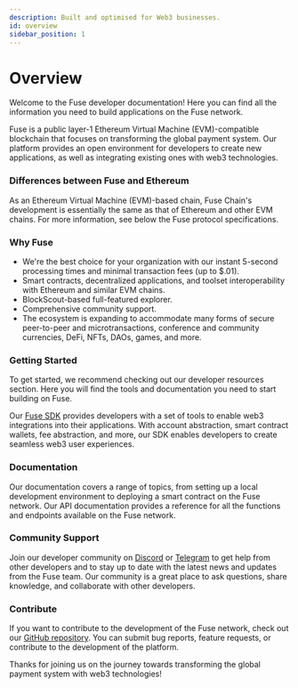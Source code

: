 ```yaml
---
description: Built and optimised for Web3 businesses.
id: overview
sidebar_position: 1
---
```


# Overview

Welcome to the Fuse developer documentation! Here you can find all the information you need to build applications on the Fuse network.

Fuse is a public layer-1 Ethereum Virtual Machine (EVM)-compatible blockchain that focuses on transforming the global payment system. Our platform provides an open environment for developers to create new applications, as well as integrating existing ones with web3 technologies.

### Differences between Fuse and Ethereum <a href="#differences-between-gnosis-and-ethereum" id="differences-between-gnosis-and-ethereum"></a>

As an Ethereum Virtual Machine (EVM)-based chain, Fuse Chain's development is essentially the same as that of Ethereum and other EVM chains. For more information, see below the Fuse protocol specifications.

### Why Fuse

* We're the best choice for your organization with our instant 5-second processing times and minimal transaction fees (up to $.01).
* Smart contracts, decentralized applications, and toolset interoperability with Ethereum and similar EVM chains.
* BlockScout-based full-featured explorer.
* Comprehensive community support.
* The ecosystem is expanding to accommodate many forms of secure peer-to-peer and microtransactions, conference and community currencies, DeFi, NFTs, DAOs, games, and more.

### Getting Started

To get started, we recommend checking out our developer resources section. Here you will find the tools and documentation you need to start building on Fuse.

Our [Fuse SDK](fuse-sdk/) provides developers with a set of tools to enable web3 integrations into their applications. With account abstraction, smart contract wallets, fee abstraction, and more, our SDK enables developers to create seamless web3 user experiences.

### Documentation

Our documentation covers a range of topics, from setting up a local development environment to deploying a smart contract on the Fuse network. Our API documentation provides a reference for all the functions and endpoints available on the Fuse network.

### Community Support

Join our developer community on [Discord](https://discord.gg/ZxN8Zbrk) or [Telegram](https://t.me/fuseio/163566) to get help from other developers and to stay up to date with the latest news and updates from the Fuse team. Our community is a great place to ask questions, share knowledge, and collaborate with other developers.

### Contribute

If you want to contribute to the development of the Fuse network, check out our [GitHub repository](https://github.com/fuseio). You can submit bug reports, feature requests, or contribute to the development of the platform.

Thanks for joining us on the journey towards transforming the global payment system with web3 technologies!

###
